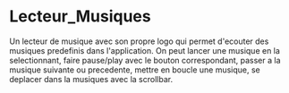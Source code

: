 # Lecteur_Musiques
Un lecteur de musique avec son propre logo qui permet d'ecouter des musiques predefinis dans l'application. On peut lancer une musique en la selectionnant, faire pause/play avec le bouton correspondant, passer a la musique suivante ou precedente, mettre en boucle une musique, se deplacer dans la musiques avec la scrollbar.

